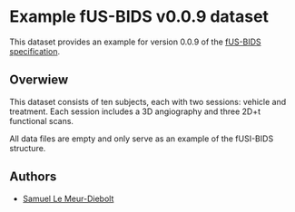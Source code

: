 # Example fUS-BIDS v0.0.9 dataset

This dataset provides an example for version 0.0.9 of the [fUS-BIDS
specification](https://docs.google.com/document/d/1W3z01mf1E8cfg_OY7ZGqeUeOKv659jCHQBXavtmT-T8/edit?pli=1#heading=h.4k1noo90gelw).

## Overwiew

This dataset consists of ten subjects, each with two sessions: vehicle and treatment.
Each session includes a 3D angiography and three 2D+t functional scans.

All data files are empty and only serve as an example of the fUSI-BIDS structure.

## Authors

- [Samuel Le Meur-Diebolt](mailto:samuel@diebolt.io)